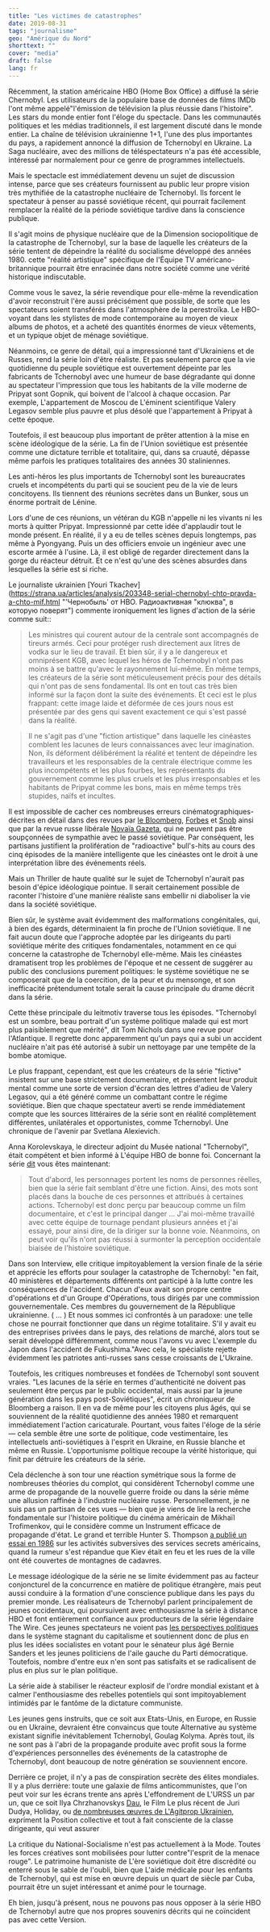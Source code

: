 ```yaml
---
title: "Les victimes de catastrophes"
date: 2019-08-31
tags: "journalisme"
geo: "Amérique du Nord"
shorttext: ""
cover: "media"
draft: false
lang: fr
---
```


Récemment, la station américaine HBO (Home Box Office) a diffusé la série Chernobyl. Les utilisateurs de la populaire base de données de films IMDb l'ont même appelé"l'émission de télévision la plus réussie dans l'histoire". Les stars du monde entier font l'éloge du spectacle. Dans les communautés politiques et les médias traditionnels, il est largement discuté dans le monde entier. La chaîne de télévision ukrainienne 1+1, l'une des plus importantes du pays, a rapidement annoncé la diffusion de Tchernobyl en Ukraine. La Saga nucléaire, avec des millions de téléspectateurs n'a pas été accessible, intéressé par normalement pour ce genre de programmes intellectuels.

Mais le spectacle est immédiatement devenu un sujet de discussion intense, parce que ses créateurs fournissent au public leur propre vision très mythifiée de la catastrophe nucléaire de Tchernobyl. Ils forcent le spectateur à penser au passé soviétique récent, qui pourrait facilement remplacer la réalité de la période soviétique tardive dans la conscience publique.

Il s'agit moins de physique nucléaire que de la Dimension sociopolitique de la catastrophe de Tchernobyl, sur la base de laquelle les créateurs de la série tentent de dépeindre la réalité du socialisme développé des années 1980. cette "réalité artistique" spécifique de l'Équipe TV américano-britannique pourrait être enracinée dans notre société comme une vérité historique indiscutable.

Comme vous le savez, la série revendique pour elle-même la revendication d'avoir reconstruit l'ère aussi précisément que possible, de sorte que les spectateurs soient transférés dans l'atmosphère de la perestroïka. Le HBO-voyant dans les stylistes de mode contemporaine au moyen de vieux albums de photos, et a acheté des quantités énormes de vieux vêtements, et un typique objet de ménage soviétique.

Néanmoins, ce genre de détail, qui a impressionné tant d'Ukrainiens et de Russes, rend la série loin d'être réaliste. Et pas seulement parce que la vie quotidienne du peuple soviétique est ouvertement dépeinte par les fabricants de Tchernobyl avec une humeur de base dégradante qui donne au spectateur l'impression que tous les habitants de la ville moderne de Pripyat sont Gopnik, qui boivent de l'alcool à chaque occasion. Par exemple, L'appartement de Moscou de L'éminent scientifique Valery Legasov semble plus pauvre et plus désolé que l'appartement à Pripyat à cette époque.

Toutefois, il est beaucoup plus important de prêter attention à la mise en scène idéologique de la série. La fin de l'Union soviétique est présentée comme une dictature terrible et totalitaire, qui, dans sa cruauté, dépasse même parfois les pratiques totalitaires des années 30 staliniennes.

Les anti-héros les plus importants de Tchernobyl sont les bureaucrates cruels et incompétents du parti qui se soucient peu de la vie de leurs concitoyens. Ils tiennent des réunions secrètes dans un Bunker, sous un énorme portrait de Lénine.

Lors d'une de ces réunions, un vétéran du KGB n'appelle ni les vivants ni les morts à quitter Pripyat. Impressionné par cette idée d'applaudir tout le monde présent. En réalité, il y a eu de telles scènes depuis longtemps, pas même à Pyongyang. Puis un des officiers envoie un ingénieur avec une escorte armée à l'usine. Là, il est obligé de regarder directement dans la gorge du réacteur détruit. Et ce n'est qu'une des scènes absurdes dans lesquelles la série est si riche.

Le journaliste ukrainien [Youri Tkachev](https://strana.ua/articles/analysis/203348-serial-chernobyl-chto-pravda-a-chto-mif.html "'Чернобыль' от HBO. Радиоактивная "клюква", в которую поверят") commente ironiquement les lignes d'action de la série comme suit::

> Les ministres qui courent autour de la centrale sont accompagnés de tireurs armés. Ceci pour protéger rush directement aux litres de vodka sur le lieu de travail. Et bien sûr, il y a le dangereux et omniprésent KGB, avec lequel les héros de Tchernobyl n'ont pas moins à se battre qu'avec le rayonnement lui-même. En même temps, les créateurs de la série sont méticuleusement précis pour des détails qui n'ont pas de sens fondamental. Ils ont en tout cas très bien informé sur la façon dont la suite des événements. Et ceci est le plus frappant: cette image laide et déformée de ces jours nous est présentée par des gens qui savent exactement ce qui s'est passé dans la réalité.

> Il ne s'agit pas d'une "fiction artistique" dans laquelle les cinéastes comblent les lacunes de leurs connaissances avec leur imagination. Non, ils déforment délibérément la réalité et tentent de dépeindre les travailleurs et les responsables de la centrale électrique comme les plus incompétents et les plus fourbes, les représentants du gouvernement comme les plus cruels et les plus irresponsables et les habitants de Pripyat comme les bons, mais en même temps très stupides, naïfs et incultes.

Il est impossible de cacher ces nombreuses erreurs cinématographiques-décrites en détail dans des revues par [le Bloomberg](https://inosmi.ru/social/20190602/245196054.html "если бы сериал 'Чернобыль' канала HBO снимали русские"), [Forbes](https://www.forbes.com/sites/michaelshellenberger/2019/06/06/why-hbos-chernobyl-gets-nuclear-so-wrong/#76dc9b15632f "Why HBO's 'Chernobyl' Gets Nuclear So Wrong") et [Snob](https://snob.ru/entry/178049/ "Александр Полянский: 'Чернобыль' и жизнь: ложь сериала, обличающего ложь") ainsi que par la revue russe libérale [Novaïa Gazeta](https://www.novayagazeta.ru/articles/2019/06/03/80755-dumaete-vse-proshlo-ni-hrena-podobnogo-uroven-radiatsii-idet-vverh "Думаете, все прошло? Ни хрена подобного — уровень радиации идет вверх!"), qui ne peuvent pas être soupçonnées de sympathie avec le passé soviétique. Par conséquent, les partisans justifient la prolifération de "radioactive" bull's-hits au cours des cinq épisodes de la manière intelligente que les cinéastes ont le droit à une interprétation libre des événements réels.

Mais un Thriller de haute qualité sur le sujet de Tchernobyl n'aurait pas besoin d'épice idéologique pointue. Il serait certainement possible de raconter l'histoire d'une manière réaliste sans embellir ni diaboliser la vie dans la société soviétique.

Bien sûr, le système avait évidemment des malformations congénitales, qui, à bien des égards, déterminaient la fin proche de l'Union soviétique. Il ne fait aucun doute que l'approche adoptée par les dirigeants du parti soviétique mérite des critiques fondamentales, notamment en ce qui concerne la catastrophe de Tchernobyl elle-même. Mais les cinéastes dramatisent trop les problèmes de l'époque et ne cessent de suggérer au public des conclusions purement politiques: le système soviétique ne se composerait que de la coercition, de la peur et du mensonge, et son inefficacité prétendument totale serait la cause principale du drame décrit dans la série.

Cette thèse principale du leitmotiv traverse tous les épisodes. "Tchernobyl est un sombre, beau portrait d'un système politique malade qui est mort plus paisiblement que mérité", dit Tom Nichols dans une revue pour l'Atlantique. Il regrette donc apparemment qu'un pays qui a subi un accident nucléaire n'ait pas été autorisé à subir un nettoyage par une tempête de la bombe atomique.

Le plus frappant, cependant, est que les créateurs de la série "fictive" insistent sur une base strictement documentaire, et présentent leur produit mental comme une sorte de version d'écran des lettres d'adieu de Valery Legasov, qui a été généré comme un combattant contre le régime soviétique. Bien que chaque spectateur averti se rende immédiatement compte que les sources littéraires de la série sont en réalité complètement différentes, unilatérales et opportunistes, comme Tchernobyl. Une chronique de l'avenir par Svetlana Alexievich.

Anna Korolevskaya, le directeur adjoint du Musée national "Tchernobyl", était compétent et bien informé à L'équipe HBO de bonne foi. Concernant la série [dit](https://iod.media/article/ukrajinskiy-konsultant-serialu-chornobil-tvorci-filmu-hotili-krovi-yak-na-viyni-1459?fbclid=IwAR3OOyzuTrmyNhrLQRkNZrQERodR53B_NOq9UQpxG3L7dc61hN8SXoIV3kY "Український консультант серіалу 'Чорнобиль': 'Творці фільму хотіли крові, як на війні'") vous êtes maintenant:

> Tout d'abord, les personnages portent les noms de personnes réelles, bien que la série fait semblant d'être une fiction. Ainsi, des mots sont placés dans la bouche de ces personnes et attribués à certaines actions. Tchernobyl est donc perçu par beaucoup comme un film documentaire, et c'est le principal danger ...  J'ai moi-même travaillé avec cette équipe de tournage pendant plusieurs années et j'ai essayé, pour ainsi dire, de la diriger sur la bonne voie. Néanmoins, on peut voir qu'ils n'ont pas réussi à surmonter la perception occidentale biaisée de l'histoire soviétique.

Dans son Interview, elle critique impitoyablement la version finale de la série et apprécie les efforts pour soulager la catastrophe de Tchernobyl: "en fait, 40 ministères et départements différents ont participé à la lutte contre les conséquences de l'accident. Chacun d'eux avait son propre centre d'opérations et d'un Groupe d'Opérations, tous dirigés par une commission gouvernementale. Ces membres du gouvernement de la République ukrainienne. ( ... ) Et nous sommes ici confrontés à un paradoxe: une telle chose ne pourrait fonctionner que dans un régime totalitaire. S'il y avait eu des entreprises privées dans le pays, des relations de marché, alors tout se serait développé différemment, comme nous l'avons vu avec L'exemple du Japon dans l'accident de Fukushima."Avec cela, le spécialiste rejette évidemment les patriotes anti-russes sans cesse croissants de L'Ukraine.

Toutefois, les critiques nombreuses et fondées de Tchernobyl sont souvent vraies. "Les lacunes de la série en termes d'authenticité ne doivent pas seulement être perçus par le public occidental, mais aussi par la jeune génération dans les pays post-Soviétiques", écrit un chroniqueur de Bloomberg a raison. Il en va de même pour les citoyens plus âgés, qui se souviennent de la réalité quotidienne des années 1980 et remarquent immédiatement l'action caricaturale. Pourtant, vous faites l'éloge de la série — cela semble être une sorte de politique, code vestimentaire, les intellectuels anti-soviétiques à l'esprit en Ukraine, en Russie blanche et même en Russie. L'opportunisme politique recoupe la vérité historique, qui finit par détruire les créateurs de la série.

Cela déclenche à son tour une réaction symétrique sous la forme de nombreuses théories du complot, qui considèrent Tchernobyl comme une arme de propagande de la nouvelle guerre froide ou dans la série même une allusion raffinée à l'industrie nucléaire russe. Personnellement, je ne suis pas un partisan de ces vues — bien que je viens de lire la recherche fondamentale sur l'histoire politique du cinéma américain de Mikhaïl Trofimenkov, qui le considère comme un Instrument efficace de propagande d'état. Le grand et terrible Hunter S. Thompson [a publié un essai en 1986](http://liva.com.ua/the-woman-from-kiev.html "ЖЕНЩИНА ИЗ КИЕВА") sur les activités subversives des services secrets américains, quand la rumeur s'est répandue que Kiev était en feu et les rues de la ville ont été couvertes de montagnes de cadavres.

Le message idéologique de la série ne se limite évidemment pas au facteur conjoncturel de la concurrence en matière de politique étrangère, mais peut aussi conduire à la formation d'une conscience publique dans les pays du premier monde. Les réalisateurs de Tchernobyl parlent principalement de jeunes occidentaux, qui poursuivent avec enthousiasme la série à distance HBO et font entièrement confiance aux producteurs de la série légendaire The Wire. Ces jeunes spectateurs ne voient pas [les perspectives politiques](http://liva.com.ua/young-americans.html "МОЛОДЫЕ АМЕРИКАНЦЫ РАЗОЧАРОВАНЫ В КАПИТАЛИЗМЕ") dans le système stagnant du capitalisme et soutiennent donc de plus en plus les idées socialistes en votant pour le sénateur plus âgé Bernie Sanders et les jeunes politiciens de l'aile gauche du Parti démocratique. Toutefois, nombre d'entre eux n'en sont pas satisfaits et se radicalisent de plus en plus sur le plan politique.

La série aide à stabiliser le réacteur explosif de l'ordre mondial existant et à calmer l'enthousiasme des rebelles potentiels qui sont impitoyablement intimidés par le fantôme de la dictature communiste.

Les jeunes gens instruits, que ce soit aux Etats-Unis, en Europe, en Russie ou en Ukraine, devraient être convaincus que toute Alternative au système existant signifie inévitablement Tchernobyl, Goulag Kolyma. Après tout, ils ne sont pas à l'abri de la propagande produite avec profit sous la forme d'expériences personnelles des événements de la catastrophe de Tchernobyl, dont beaucoup de notre génération se souviennent encore.

Derrière ce projet, il n'y a pas de conspiration secrète des élites mondiales. Il y a plus derrière: toute une galaxie de films anticommunistes, que l'on peut voir sur les écrans trente ans après L'effondrement de L'URSS un par un, que ce soit Ilya Chrzhanovskys [Dau](http://liva.com.ua/dau.-opyit-antisoczialnogo-eksperimenta.html "'КИДАУ'. ОПЫТ АНТИСОЦИАЛЬНОГО ЭКСПЕРИМЕНТА"), le Film Le plus récent de Juri Dudya, Holiday, ou [de nombreuses œuvres de L'Agitprop Ukrainien](http://liva.com.ua/kinonenavist.-novyij-film-o-doneczkix-orkax.html "КИНОНЕНАВИСТЬ. НОВЫЙ ФИЛЬМ О ДОНЕЦКИХ ОРКАХ"), expriment la Position collective et tout à fait consciente de la classe dirigeante, qui veut assurer

La critique du National-Socialisme n'est pas actuellement à la Mode. Toutes les forces créatives sont mobilisées pour lutter contre"l'esprit de la menace rouge". Le patrimoine humaniste de L'ère soviétique doit être discrédité ou enterré sous le sable de l'oubli, bien que L'aide médicale pour les enfants de Tchernobyl, qui est mise en œuvre depuis un quart de siècle par Cuba, pourrait être un sujet intéressant et animé pour le tournage.

Eh bien, jusqu'à présent, nous ne pouvons pas nous opposer à la série HBO de Tchernobyl autre que nos propres souvenirs décrits qui ne coïncident pas avec cette Version.
